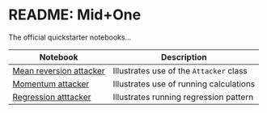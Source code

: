 # README: Mid+One

The official quickstarter notebooks...

| Notebook | Description |
| --- | --- |
| [Mean reversion attacker](https://github.com/crunchdao/quickstarters/blob/master/competitions/mid-one/mean_reversion_attacker/mean_reversion_attacker.ipynb) | Illustrates use of the `Attacker` class|
| [Momentum attacker](https://github.com/crunchdao/quickstarters/blob/master/competitions/mid-one/momentum_attacker/momentum_attacker.ipynb) | Illustrates use of running calculations |
| [Regression atttacker](https://github.com/crunchdao/quickstarters/blob/master/competitions/mid-one/regression_attacker/regression_attacker.ipynb) | Illustrates running regression pattern |

